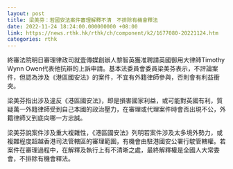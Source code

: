 ```yaml
---
layout: post
title: 梁美芬：若國安法案件審理解釋不清　不排除有機會釋法
date: 2022-11-24 18:24:00.000000000 +08:00
link: https://news.rthk.hk/rthk/ch/component/k2/1677080-20221124.htm
categories: rthk
---
```


終審法院明日審理律政司就壹傳媒創辦人黎智英獲准聘請英國御用大律師Timothy Wynn Owen代表他抗辯的上訴申請。基本法委員會委員梁美芬表示，不評論案件，但認為涉及《港區國安法》的案件，不宜有外籍律師參與，否則會有利益衝突。

梁美芬指出涉及違反《港區國安法》，即是損害國家利益，或可能對英國有利，質疑萬一外籍律師受到自己本國的政治壓力，在審理或代理案件時會否出現不公，外籍律師又到底向哪一方忠誠。

梁美芬說案件涉及重大複雜性，《港區國安法》列明若案件涉及太多境外勢力，或複雜程度超越香港司法管轄區的審理範圍，有機會由駐港國安公署行駛管轄權。若案件在審理過程中，在解釋及執行上有不清晰之處，最終解釋權是全國人大常委會，不排除有機會釋法。
